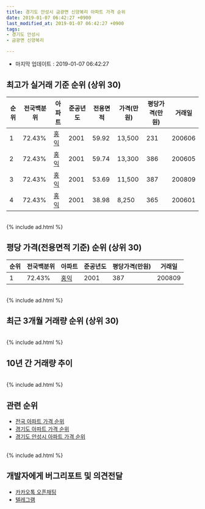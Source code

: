 ```yaml
---
title: 경기도 안성시 금광면 신양복리 아파트 가격 순위
date: 2019-01-07 06:42:27 +0900
last_modified_at: 2019-01-07 06:42:27 +0900
tags:
- 경기도 안성시
- 금광면 신양복리

---
```


* 마지막 업데이트 : 2019-01-07 06:42:27

## 최고가 실거래 기준 순위 (상위 30)


|순위|전국백분위|아파트|준공년도|전용면적|가격(만원)|평당가격(만원)|거래일|
|---|---|---|---|---|---|---|---|
|1|72.43%|[홍익](https://search.naver.com/search.naver?query=%EA%B2%BD%EA%B8%B0%EB%8F%84+%EC%95%88%EC%84%B1%EC%8B%9C+%EA%B8%88%EA%B4%91%EB%A9%B4+%EC%8B%A0%EC%96%91%EB%B3%B5%EB%A6%AC+%ED%99%8D%EC%9D%B5)|2001|59.92|13,500|231|200606|
|2|72.43%|[홍익](https://search.naver.com/search.naver?query=%EA%B2%BD%EA%B8%B0%EB%8F%84+%EC%95%88%EC%84%B1%EC%8B%9C+%EA%B8%88%EA%B4%91%EB%A9%B4+%EC%8B%A0%EC%96%91%EB%B3%B5%EB%A6%AC+%ED%99%8D%EC%9D%B5)|2001|59.74|13,300|386|200605|
|3|72.43%|[홍익](https://search.naver.com/search.naver?query=%EA%B2%BD%EA%B8%B0%EB%8F%84+%EC%95%88%EC%84%B1%EC%8B%9C+%EA%B8%88%EA%B4%91%EB%A9%B4+%EC%8B%A0%EC%96%91%EB%B3%B5%EB%A6%AC+%ED%99%8D%EC%9D%B5)|2001|53.69|11,500|387|200809|
|4|72.43%|[홍익](https://search.naver.com/search.naver?query=%EA%B2%BD%EA%B8%B0%EB%8F%84+%EC%95%88%EC%84%B1%EC%8B%9C+%EA%B8%88%EA%B4%91%EB%A9%B4+%EC%8B%A0%EC%96%91%EB%B3%B5%EB%A6%AC+%ED%99%8D%EC%9D%B5)|2001|38.98|8,250|365|200601|


<br>
{% include ad.html %}
<br>

## 평당 가격(전용면적 기준) 순위 (상위 30)


|순위|전국백분위|아파트|준공년도|평당가격(만원)|거래일|
|---|---|---|---|---|---|
|1|72.43%|[홍익](https://search.naver.com/search.naver?query=%EA%B2%BD%EA%B8%B0%EB%8F%84+%EC%95%88%EC%84%B1%EC%8B%9C+%EA%B8%88%EA%B4%91%EB%A9%B4+%EC%8B%A0%EC%96%91%EB%B3%B5%EB%A6%AC+%ED%99%8D%EC%9D%B5)|2001|387|200809|


<br>
{% include ad.html %}
<br>

## 최근 3개월 거래량 순위 (상위 30)


<div style="width:100%;">
    <canvas id="deal_count_ranking" height="250"></canvas>
</div>


<script>
new Chart(document.getElementById("deal_count_ranking"), {
    type: 'horizontalBar',
    data: {
        labels: ['홍익'],
        datasets: [{
            label: '실거래 수',
            data: [4],
            borderColor: "rgba(255, 0, 128, 1)",
            backgroundColor: "rgba(255, 0, 128, 0.5)",
            fill: false,
        }]
    },
    options: {
        responsive: true,
        title: {
            display: true,
            text: '최근 3개월 거래량 순위'
        },
        tooltips: {
            mode: 'index',
            intersect: false,
            callbacks: {
                title: function(tooltipItems, data) {
                    return "실거래 수:";
                },
                label: function(tooltipItem, data) {
                    return data.labels[tooltipItem.index] + ": " + tooltipItem.xLabel;
                }
            }
        },
        hover: {
            mode: 'nearest',
            intersect: true
        },
        scales: {
            xAxes: [{
                display: true,
                scaleLabel: {
                    display: true,
                    labelString: '실거래 수'
                },
                ticks: {
                    suggestedMin: 0,
                }
            }],
            yAxes: [{
                display: true,
                ticks: {
                    autoSkip: false,
                    callback: function(value, index, values) {
                        if (value.length > 15)
                            return value.substr(0, 13) + "...";
                        else
                            return value;
                    }
                },
                scaleLabel: {
                    display: false,
                }
            }]
        }
    }
});

</script>


<br>
{% include ad.html %}
<br>

## 10년 간 거래량 추이


<div style="width:100%;">
    <canvas id="deal_progress" height="250"></canvas>
</div>

<script>
new Chart(document.getElementById("deal_progress"), {
    type: 'line',
    data: {
        labels: ['200901','200902','200903','200904','200905','200906','200907','200908','200909','200910','200911','200912','201001','201002','201003','201004','201005','201006','201007','201008','201009','201010','201011','201012','201101','201102','201103','201104','201105','201106','201107','201108','201109','201110','201111','201112','201201','201202','201203','201204','201205','201206','201207','201208','201209','201210','201211','201212','201301','201302','201303','201304','201305','201306','201307','201308','201309','201310','201311','201312','201401','201402','201403','201404','201405','201406','201407','201408','201409','201410','201411','201412','201501','201502','201503','201504','201505','201506','201507','201508','201509','201510','201511','201512','201601','201602','201603','201604','201605','201606','201607','201608','201609','201610','201611','201612','201701','201702','201703','201704','201705','201706','201707','201708','201709','201710','201711','201712','201801','201802','201803','201804','201805','201806','201807','201808','201809','201810','201811','201812','201901'],
        datasets: [{
            label: '실거래 수',
            pointRadius: 1,
            data: [9, 12, 12, 16, 14, 12, 7, 12, 18, 14, 7, 12, 12, 6, 9, 12, 6, 9, 9, 11, 9, 11, 5, 3, 6, 12, 23, 15, 14, 9, 17, 17, 13, 25, 13, 18, 8, 9, 18, 10, 19, 5, 5, 9, 11, 16, 5, 2, 8, 9, 6, 15, 15, 20, 6, 11, 7, 16, 5, 6, 1, 11, 7, 9, 12, 5, 7, 8, 12, 16, 10, 7, 8, 14, 16, 10, 13, 5, 11, 11, 6, 10, 3, 8, 7, 5, 9, 12, 12, 11, 5, 14, 3, 10, 3, 6, 3, 6, 11, 5, 11, 11, 10, 10, 11, 0, 8, 3, 8, 4, 8, 7, 7, 5, 8, 9, 1, 3, 2, 2, 0],
            borderColor: "rgba(255, 201, 14, 1)",
            backgroundColor: "rgba(255, 201, 14, 0.5)",
            fill: true,
        }]
    },
    options: {
        responsive: true,
        title: {
            display: true,
            text: '10년간 거래량 추이'
        },
        tooltips: {
            mode: 'index',
            intersect: false,
        },
        hover: {
            mode: 'nearest',
            intersect: true
        },
        scales: {
            xAxes: [{
                display: true,
                scaleLabel: {
                    display: true,
                    labelString: '년/월'
                }
            }],
            yAxes: [{
                display: true,
                ticks: {
                    suggestedMin: 0,
                },
                scaleLabel: {
                    display: true,
                    labelString: '실거래 수'
                }
            }]
        }
    }
});

</script>


<br>
{% include ad.html %}
<br>

## 관련 순위

- [전국 아파트 가격 순위](https://inasie.github.io/apt-ranking/전국)
- [경기도 아파트 가격 순위](https://inasie.github.io/apt-ranking/경기도)
- [경기도 안성시 아파트 가격 순위](https://inasie.github.io/apt-ranking/경기도-안성시)


<br>
{% include ad.html %}
<br>

## 개발자에게 버그리포트 및 의견전달

- [카카오톡 오픈채팅](https://open.kakao.com/o/gLJUAP4)
- [텔레그램](https://t.me/inasie)

